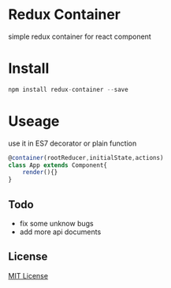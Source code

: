 Redux Container
===
simple redux container for react component

Install
===

```javascript
npm install redux-container --save
```

Useage
===

use it in ES7 decorator or plain function 

```javascript
@container(rootReducer,initialState,actions)
class App extends Component{
    render(){}
}
```

## Todo

- fix some unknow bugs
- add more api documents


## License

[MIT License](http://en.wikipedia.org/wiki/MIT_License)